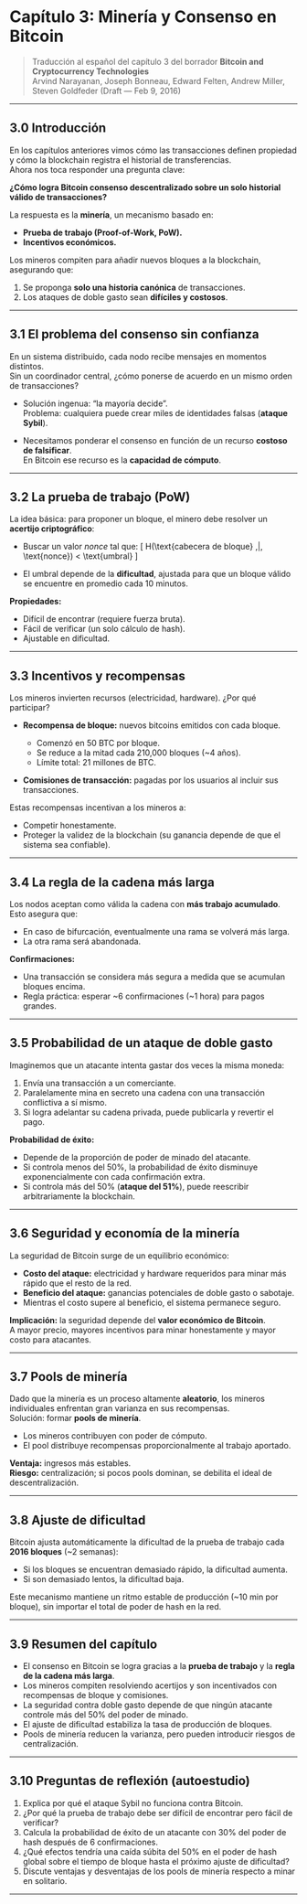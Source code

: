 # Capítulo 3: Minería y Consenso en Bitcoin

> Traducción al español del capítulo 3 del borrador **Bitcoin and Cryptocurrency Technologies**  
> Arvind Narayanan, Joseph Bonneau, Edward Felten, Andrew Miller, Steven Goldfeder (Draft — Feb 9, 2016)

---

## 3.0 Introducción

En los capítulos anteriores vimos cómo las transacciones definen propiedad y cómo la blockchain registra el historial de transferencias.  
Ahora nos toca responder una pregunta clave:  

**¿Cómo logra Bitcoin consenso descentralizado sobre un solo historial válido de transacciones?**

La respuesta es la **minería**, un mecanismo basado en:
- **Prueba de trabajo (Proof-of-Work, PoW).**
- **Incentivos económicos.**

Los mineros compiten para añadir nuevos bloques a la blockchain, asegurando que:
1. Se proponga **solo una historia canónica** de transacciones.  
2. Los ataques de doble gasto sean **difíciles y costosos**.  

---

## 3.1 El problema del consenso sin confianza

En un sistema distribuido, cada nodo recibe mensajes en momentos distintos.  
Sin un coordinador central, ¿cómo ponerse de acuerdo en un mismo orden de transacciones?

- Solución ingenua: “la mayoría decide”.  
  Problema: cualquiera puede crear miles de identidades falsas (**ataque Sybil**).  

- Necesitamos ponderar el consenso en función de un recurso **costoso de falsificar**.  
  En Bitcoin ese recurso es la **capacidad de cómputo**.

---

## 3.2 La prueba de trabajo (PoW)

La idea básica: para proponer un bloque, el minero debe resolver un **acertijo criptográfico**:

- Buscar un valor *nonce* tal que:
  \[
  H(\text{cabecera de bloque} \,\|\, \text{nonce}) < \text{umbral}
  \]

- El umbral depende de la **dificultad**, ajustada para que un bloque válido se encuentre en promedio cada 10 minutos.

**Propiedades:**
- Difícil de encontrar (requiere fuerza bruta).  
- Fácil de verificar (un solo cálculo de hash).  
- Ajustable en dificultad.  

---

## 3.3 Incentivos y recompensas

Los mineros invierten recursos (electricidad, hardware). ¿Por qué participar?

- **Recompensa de bloque:** nuevos bitcoins emitidos con cada bloque.  
  - Comenzó en 50 BTC por bloque.  
  - Se reduce a la mitad cada 210,000 bloques (~4 años).  
  - Límite total: 21 millones de BTC.  

- **Comisiones de transacción:** pagadas por los usuarios al incluir sus transacciones.  

Estas recompensas incentivan a los mineros a:
- Competir honestamente.  
- Proteger la validez de la blockchain (su ganancia depende de que el sistema sea confiable).

---

## 3.4 La regla de la cadena más larga

Los nodos aceptan como válida la cadena con **más trabajo acumulado**.  
Esto asegura que:
- En caso de bifurcación, eventualmente una rama se volverá más larga.  
- La otra rama será abandonada.  

**Confirmaciones:**  
- Una transacción se considera más segura a medida que se acumulan bloques encima.  
- Regla práctica: esperar ~6 confirmaciones (~1 hora) para pagos grandes.

---

## 3.5 Probabilidad de un ataque de doble gasto

Imaginemos que un atacante intenta gastar dos veces la misma moneda:
1. Envía una transacción a un comerciante.  
2. Paralelamente mina en secreto una cadena con una transacción conflictiva a sí mismo.  
3. Si logra adelantar su cadena privada, puede publicarla y revertir el pago.

**Probabilidad de éxito:**  
- Depende de la proporción de poder de minado del atacante.  
- Si controla menos del 50%, la probabilidad de éxito disminuye exponencialmente con cada confirmación extra.  
- Si controla más del 50% (**ataque del 51%**), puede reescribir arbitrariamente la blockchain.

---

## 3.6 Seguridad y economía de la minería

La seguridad de Bitcoin surge de un equilibrio económico:

- **Costo del ataque:** electricidad y hardware requeridos para minar más rápido que el resto de la red.  
- **Beneficio del ataque:** ganancias potenciales de doble gasto o sabotaje.  
- Mientras el costo supere al beneficio, el sistema permanece seguro.

**Implicación:** la seguridad depende del **valor económico de Bitcoin**.  
A mayor precio, mayores incentivos para minar honestamente y mayor costo para atacantes.

---

## 3.7 Pools de minería

Dado que la minería es un proceso altamente **aleatorio**, los mineros individuales enfrentan gran varianza en sus recompensas.  
Solución: formar **pools de minería**.

- Los mineros contribuyen con poder de cómputo.  
- El pool distribuye recompensas proporcionalmente al trabajo aportado.  

**Ventaja:** ingresos más estables.  
**Riesgo:** centralización; si pocos pools dominan, se debilita el ideal de descentralización.

---

## 3.8 Ajuste de dificultad

Bitcoin ajusta automáticamente la dificultad de la prueba de trabajo cada **2016 bloques** (~2 semanas):

- Si los bloques se encuentran demasiado rápido, la dificultad aumenta.  
- Si son demasiado lentos, la dificultad baja.  

Este mecanismo mantiene un ritmo estable de producción (~10 min por bloque), sin importar el total de poder de hash en la red.

---

## 3.9 Resumen del capítulo

- El consenso en Bitcoin se logra gracias a la **prueba de trabajo** y la **regla de la cadena más larga**.  
- Los mineros compiten resolviendo acertijos y son incentivados con recompensas de bloque y comisiones.  
- La seguridad contra doble gasto depende de que ningún atacante controle más del 50% del poder de minado.  
- El ajuste de dificultad estabiliza la tasa de producción de bloques.  
- Pools de minería reducen la varianza, pero pueden introducir riesgos de centralización.

---

## 3.10 Preguntas de reflexión (autoestudio)

1. Explica por qué el ataque Sybil no funciona contra Bitcoin.  
2. ¿Por qué la prueba de trabajo debe ser difícil de encontrar pero fácil de verificar?  
3. Calcula la probabilidad de éxito de un atacante con 30% del poder de hash después de 6 confirmaciones.  
4. ¿Qué efectos tendría una caída súbita del 50% en el poder de hash global sobre el tiempo de bloque hasta el próximo ajuste de dificultad?  
5. Discute ventajas y desventajas de los pools de minería respecto a minar en solitario.  

---
